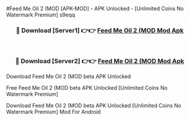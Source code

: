 #Feed Me Oil 2 (MOD [APK-MOD] - APK Unlocked - [Unlimited Coins No Watermark Premium] s9eqq



<div align="center">

<h3>🔴 Download [Server1] 👉👉 <a href="https://momento.my/?title=Feed_Me_Oil_2_(MOD">Feed Me Oil 2 (MOD Mod Apk</a></h3><br>

<h3>🔴 Download [Server2] 👉👉 <a href="https://momento.my/?title=Feed_Me_Oil_2_(MOD">Feed Me Oil 2 (MOD Mod Apk</a></h3>
</div>



Download Feed Me Oil 2 (MOD beta APK Unlocked

Free Feed Me Oil 2 (MOD beta APK Unlocked [Unlimited Coins No Watermark Premium]

Download Feed Me Oil 2 (MOD beta APK Unlocked [Unlimited Coins No Watermark Premium] Mod For Android
